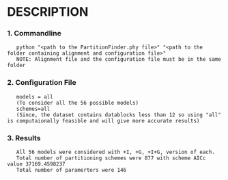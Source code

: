 # DESCRIPTION
### 1. Commandline 
       python "<path to the PartitionFinder.phy file>" "<path to the folder containing alignment and configuration file>"
       NOTE: Alignment file and the configuration file must be in the same folder
### 2. Configuration File 
       models = all
       (To consider all the 56 possible models)
       schemes=all
       (Since, the dataset contains datablocks less than 12 so using "all" is computaionally feasible and will give more accurate results)
### 3. Results
       All 56 models were considered with +I, +G, +I+G, version of each. 
       Total number of partitioning schemes were 877 with scheme AICc value 37169.4598237
       Total number of paramerters were 146
     
